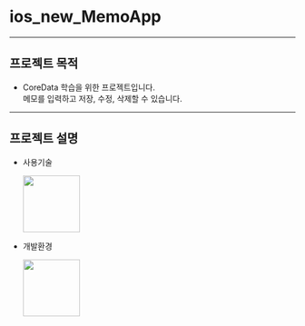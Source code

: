 # ios_new_MemoApp
---
## 프로젝트 목적
* CoreData 학습을 위한 프로젝트입니다.  
메모를 입력하고 저장, 수정, 삭제할 수 있습니다.
---
## 프로젝트 설명
* 사용기술


  <img src = "https://user-images.githubusercontent.com/82255206/221416181-33a9e911-05f4-424a-bbdb-f8530364e598.png" width="100" height="100"/>
  
* 개발환경


  <img src = "https://user-images.githubusercontent.com/82255206/221416207-0e80bf80-56a3-4911-99c2-9a04121bb8cb.png" width="100" height="100"/> 
 
